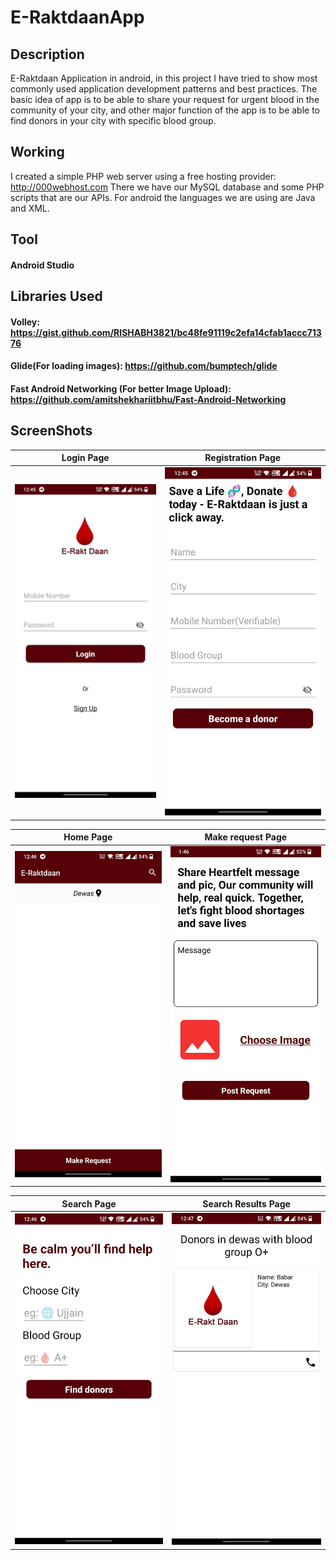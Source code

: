 # E-RaktdaanApp

## Description
E-Raktdaan Application in android, in this project I have tried to show most commonly used application development patterns and best practices.
The basic idea of app is to be able to share your request for urgent blood in the community of your city, and other major function of the app is to be able to find donors in your city with specific blood group.

## Working
I created a simple PHP web server using a free hosting provider: http://000webhost.com
There we have our MySQL database and some PHP scripts that are our APIs.
For android the languages we are using are Java and XML.

## Tool
#### Android Studio  

## Libraries Used
#### Volley: https://gist.github.com/RISHABH3821/bc48fe91119c2efa14cfab1accc71376
#### Glide(For loading images): https://github.com/bumptech/glide
#### Fast Android Networking (For better Image Upload): https://github.com/amitshekhariitbhu/Fast-Android-Networking

## ScreenShots
Login Page                 |  Registration Page
:-------------------------:|:-------------------------:
![](https://github.com/Babur02/E-Raktdaan/blob/723edc32e3ddbcfa81f85a17d4b669d81b2b9d1b/E-Raktdaan/screenshots/login.jpg)  |  ![](https://github.com/Babur02/E-Raktdaan/blob/723edc32e3ddbcfa81f85a17d4b669d81b2b9d1b/E-Raktdaan/screenshots/signup.jpg)


Home Page                  |  Make request Page
:-------------------------:|:-------------------------:
![](https://github.com/Babur02/E-Raktdaan/blob/723edc32e3ddbcfa81f85a17d4b669d81b2b9d1b/E-Raktdaan/screenshots/Home.jpg)  |  ![](https://github.com/Babur02/E-Raktdaan/blob/7947863f2d9460e413edf467627b2272d5875e01/E-Raktdaan/screenshots/req.jpg)


Search Page                |  Search Results Page
:-------------------------:|:-------------------------:
![](https://github.com/Babur02/E-Raktdaan/blob/723edc32e3ddbcfa81f85a17d4b669d81b2b9d1b/E-Raktdaan/screenshots/Search.jpg)  |  ![](https://github.com/Babur02/E-Raktdaan/blob/723edc32e3ddbcfa81f85a17d4b669d81b2b9d1b/E-Raktdaan/screenshots/SearchResult.jpg)



</div>
